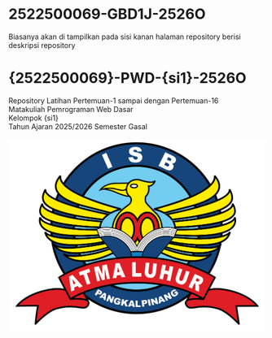 # 2522500069-GBD1J-2526O
Biasanya akan di tampilkan pada sisi kanan halaman repository berisi deskripsi repository 
# {2522500069}-PWD-{si1}-2526O
Repository Latihan Pertemuan-1 sampai dengan Pertemuan-16<br>
Matakuliah Pemrograman Web Dasar<br>
Kelompok {si1}<br>
Tahun Ajaran 2025/2026
Semester Gasal<br><br>
![Logo ISBAL](logoisbal.png)